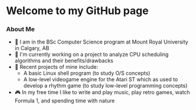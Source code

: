 <!--
**abois526/abois526** is a ✨ _special_ ✨ repository because its `README.md` (this file) appears on your GitHub profile.
-->

# Welcome to my GitHub page

### About Me

- 📍 I am in the BSc Computer Science program at Mount Royal University in Calgary, AB
- 🌱 I'm currently working on a project to analyze CPU scheduling algorithms and their benefits/drawbacks
- 🔭 Recent projects of mine include:
  - A basic Linux shell program (to study O/S concepts)
  - A low-level videogame engine for the Atari ST which as used to develop a rhythm game (to study low-level programming concepts)
- 🎮 In my free time I like to write and play music, play retro games, watch Formula 1, and spending time with nature
